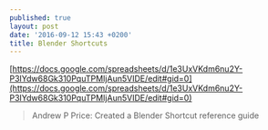 ```yaml
---
published: true
layout: post
date: '2016-09-12 15:43 +0200'
title: Blender Shortcuts
---
```

[https://docs.google.com/spreadsheets/d/1e3UxVKdm6nu2Y-P3IYdw68Gk310PquTPMIjAun5VIDE/edit#gid=0](https://docs.google.com/spreadsheets/d/1e3UxVKdm6nu2Y-P3IYdw68Gk310PquTPMIjAun5VIDE/edit#gid=0)

> Andrew P Price: Created a Blender Shortcut reference guide